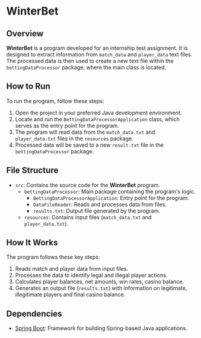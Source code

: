 # **WinterBet**

## Overview

**WinterBet** is a program developed for an internship test assignment. It is designed to extract information from `match_data` and `player_data` text files. The processed data is then used to create a new text file within the `bettingDataProcessor` package, where the main class is located.

## How to Run

To run the program, follow these steps:

1. Open the project in your preferred Java development environment.
2. Locate and run the `BettingDataProcessorApplication` class, which serves as the entry point for the program.
3. The program will read data from the `match_data.txt` and `player_data.txt` files in the `resources` package.
4. Processed data will be saved to a new `result.txt` file in the `bettingDataProcessor` package.

## File Structure

- `src`: Contains the source code for the **WinterBet** program.
  - `bettingDataProcessor`: Main package containing the program's logic.
    - `BettingDataProcessorApplication`: Entry point for the program.
    - `DataFileReader`: Reads and processes data from files.
    - `results.txt`: Output file generated by the program.
  - `resources`: Contains input files (`match_data.txt` and `player_data.txt`).
  

## How It Works

The program follows these key steps:

1. Reads match and player data from input files.
2. Processes the data to identify legal and illegal player actions.
3. Calculates player balances, net amounts, win rates, casino balance.
4. Generates an output file (`results.txt`) with information on legitimate, illegitimate players and final casino balance.

## Dependencies

- [Spring Boot](https://spring.io/projects/spring-boot): Framework for building Spring-based Java applications.

